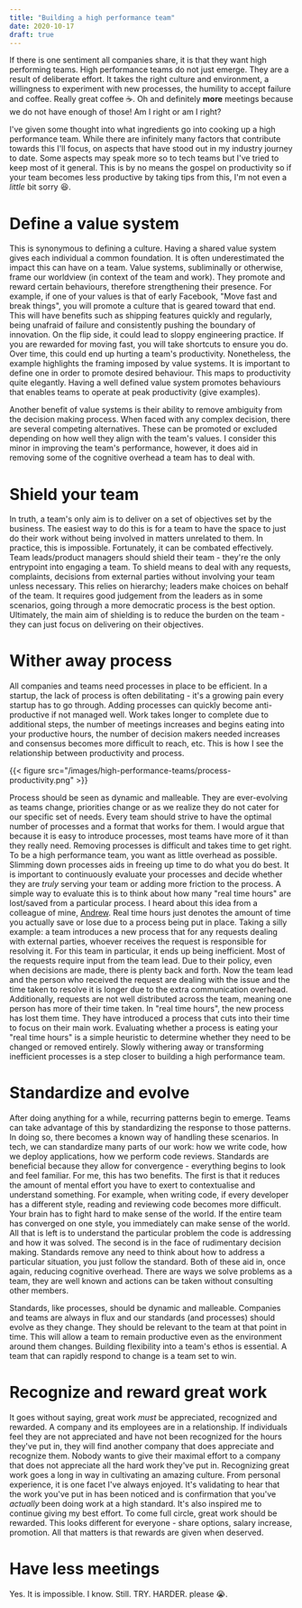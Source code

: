 ```yaml
---
title: "Building a high performance team"
date: 2020-10-17
draft: true
---
```


If there is one sentiment all companies share, it is that they want high performing teams. High performance teams do not just emerge. They are a result of deliberate effort. It takes the right culture and environment, a willingness to experiment with new processes, the humility to accept failure and coffee. Really great coffee ☕. Oh and definitely **more** meetings because we do not have enough of those! Am I right or am I right?

I've given some thought into what ingredients go into cooking up a high performance team. While there are infinitely many factors that contribute towards this I'll focus, on aspects that have stood out in my industry journey to date. Some aspects may speak more so to tech teams but I've tried to keep most of it general. This is by no means the gospel on productivity so if your team becomes less productive by taking tips from this, I'm not even a *little* bit sorry 😆.

# Define a value system

This is synonymous to defining a culture. Having a shared value system gives each individual a common foundation. It is often underestimated the impact this can have on a team. Value systems, subliminally or otherwise, frame our worldview (in context of the team and work). They promote and reward certain behaviours, therefore strengthening their presence. For example, if one of your values is that of early Facebook, "Move fast and break things", you will promote a culture that is geared toward that end. This will have benefits such as shipping features quickly and regularly, being unafraid of failure and consistently pushing the boundary of innovation. On the flip side, it could lead to sloppy engineering practice. If you are rewarded for moving fast, you will take shortcuts to ensure you do. Over time, this could end up hurting a team's productivity. Nonetheless, the example highlights the framing imposed by value systems. It is important to define one in order to promote desired behaviour. This maps to productivity quite elegantly. Having a well defined value system promotes behaviours that enables teams to operate at peak productivity (give examples).

Another benefit of value systems is their ability to remove ambiguity from the decision making process. When faced with any complex decision, there are several competing alternatives. These can be promoted or excluded depending on how well they align with the team's values. I consider this minor in improving the team's performance, however, it does aid in removing some of the cognitive overhead a team has to deal with.

# Shield your team

In truth, a team's only aim is to deliver on a set of objectives set by the business. The easiest way to do this is for a team to have the space to just do their work without being involved in matters unrelated to them. In practice, this is impossible. Fortunately, it can be combated effectively. Team leads/product managers should shield their team - they're the only entrypoint into engaging a team. To shield means to deal with any requests, complaints, decisions from external parties without involving your team unless necessary. This relies on hierarchy; leaders make choices on behalf of the team. It requires good judgement from the leaders as in some scenarios, going through a more democratic process is the best option. Ultimately, the main aim of shielding is to reduce the burden on the team - they can just focus on delivering on their objectives.

# Wither away process

All companies and teams need processes in place to be efficient. In a startup, the lack of process is often debilitating - it's a growing pain every startup has to go through. Adding processes can quickly become anti-productive if not managed well. Work takes longer to complete due to additional steps, the number of meetings increases and begins eating into your productive hours, the number of decision makers needed increases and consensus becomes more difficult to reach, etc. This is how I see the relationship between productivity and process.

{{< figure src="/images/high-performance-teams/process-productivity.png" >}}

Process should be seen as dynamic and malleable. They are ever-evolving as teams change, priorities change or as we realize they do not cater for our specific set of needs. Every team should strive to have the optimal number of processes and a format that works for them. I would argue that because it is easy to introduce processes, most teams have more of it than they really need. Removing processes is difficult and takes time to get right. To be a high performance team, you want as little overhead as possible. Slimming down processes aids in freeing up time to do what you do best. It is important to continuously evaluate your processes and decide whether they are *truly* serving your team or adding more friction to the process. A simple way to evaluate this is to think about how many "real time hours" are lost/saved from a particular process. I heard about this idea from a colleague of mine, [Andrew](https://andrewvr.dev). Real time hours just denotes the amount of time you actually save or lose due to a process being put in place. Taking a silly example: a team introduces a new process that for any requests dealing with external parties, whoever receives the request is responsible for resolving it. For this team in particular, it ends up being inefficient. Most of the requests require input from the team lead. Due to their policy, even when decisions are made, there is plenty back and forth. Now the team lead and the person who received the request are dealing with the issue and the time taken to resolve it is longer due to the extra communication overhead. Additionally, requests are not well distributed across the team, meaning one person has more of their time taken. In "real time hours", the new process has lost them time. They have introduced a process that cuts into their time to focus on their main work. Evaluating whether a process is eating your "real time hours" is a simple heuristic to determine whether they need to be changed or removed entirely. Slowly withering away or transforming inefficient processes is a step closer to building a high performance team.

# Standardize and evolve

After doing anything for a while, recurring patterns begin to emerge. Teams can take advantage of this by standardizing the response to those patterns. In doing so, there becomes a known way of handling these scenarios. In tech, we can standardize many parts of our work: how we write code, how we deploy applications, how we perform code reviews. Standards are beneficial because they allow for convergence - everything begins to look and feel familiar. For me, this has two benefits. The first is that it reduces the amount of mental effort you have to exert to contextualise and understand something. For example, when writing code, if every developer has a different style, reading and reviewing code becomes more difficult. Your brain has to fight hard to make sense of the world. If the entire team has converged on one style, you immediately can make sense of the world. All that is left is to understand the particular problem the code is addressing and how it was solved. The second is in the face of rudimentary decision making. Standards remove any need to think about how to address a particular situation, you just follow the standard. Both of these aid in, once again, reducing cognitive overhead. There are ways we solve problems as a team, they are well known and actions can be taken without consulting other members.

Standards, like processes, should be dynamic and malleable. Companies and teams are always in flux and our standards (and processes) should evolve as they change. They should be relevant to the team at that point in time. This will allow a team to remain productive even as the environment around them changes. Building flexibility into a team's ethos is essential. A team that can rapidly respond to change is a team set to win.

# Recognize and reward great work

It goes without saying, great work *must* be appreciated, recognized and rewarded. A company and its employees are in a relationship. If individuals feel they are not appreciated and have not been recognized for the hours they've put in, they will find another company that does appreciate and recognize them. Nobody wants to give their maximal effort to a company that does not appreciate all the hard work they've put in.  Recognizing great work goes a long in way in cultivating an amazing culture. From personal experience, it is one facet I've always enjoyed. It's validating to hear that the work you've put in has been noticed and is confirmation that you've *actually* been doing work at a high standard. It's also inspired me to continue giving my best effort. To come full circle, great work should be rewarded. This looks different for everyone - share options, salary increase, promotion. All that matters is that rewards are given when deserved.

# Have less meetings

Yes. It is impossible. I know. Still. TRY. HARDER. please 😭.


